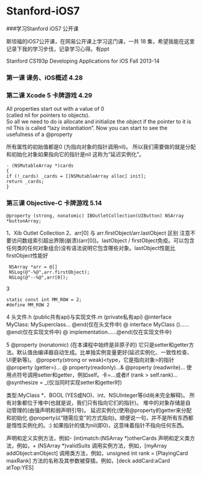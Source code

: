 # Stanford-iOS7
###学习Stanford iOS7 公开课

斯坦福的iOS7公开课，在网易公开课上学习这门课，一共 18 集，希望我能在这里记录下我的学习步伐，记录学习心得。有ppt

Stanford CS193p
Developing Applications for iOS Fall 2013-14

### 第一课 课务、iOS概述  4.28

### 第二课  Xcode 5  卡牌游戏 4.29
All properties start out with a value of 0  
(called nil for pointers to objects).  
So all we need to do is allocate and initialize the object if the pointer to it is nil 
This is called “lazy instantiation”. 
Now you can start to see the usefulness of a @property

所有属性的初始值都是0
(为指向对象的指针调用nil)。
所以我们需要做的就是分配和初始化对象如果指向它的指针是nil
这称为“延迟实例化”。
```
- (NSMutableArray *)cards
{
if (!_cards) _cards = [[NSMutableArray alloc] init];
return _cards;
}
```
### 第三课  Objective-C  卡牌游戏 5.14

```
@property (strong, nonatomic) IBOutletCollection(UIButton) NSArray *buttonArray;
```
1、Xib  Outlet Collection
2、arr[0] 与 arr.firstObject/arr.lastObject 区别
注意不要访问数组索引超出界限(崩溃)(arr[0])。lastObject / firstObject免疫。可以包含任何类的任何对象组合)没有语法说明它包含哪些对象。lastObject性能比firstObject性能好
```
 NSArray *arr = @[]
 NSLog(@"-%@",arr.firstObject);
 NSLog(@"--%@",arr[0]);
```
3 
```
static const int MM_ROW = 2;
#define MM_ROW 2
```
4
头文件.h (public共有api)与实现文件.m (private私有api)
@interface MyClass: MySuperclass…
@end(仅在头文件中)
@ interface MyClass ()……@end(仅在实现文件中)
@ implementation……@end(仅在实现文件中)

5
@property (nonatomic) <type> <property name>(在本课程中始终是非原子的)
它只是setter和getter方法。默认值由编译器自动生成。比单独实例变量更好(延迟实例化、一致性检查、UI更新等)。
@property(strong or weak)<type，它是指向对象>的指针<property name>
@property (getter=<getter name>)…
@ property(readonly)…& @property (readwrite)…
使用点符号调用setter和getter，例如self。卡=…或者if (rank > self.rank)…
@synthesize <name> = _<name>(仅当同时实现setter和getter时)

类型:MyClass *、BOOL (YES或NO)、int、NSUInteger等(id尚未完全解释)。
所有对象都位于堆中(也就是说，我们只有指向它们的指针)。
堆中的对象存储是自动管理的(由强声明和弱声明引导)。
延迟实例化(使用@property的getter来分配和初始化
@property以“随需应变”的方式指向)。顺便说一句，并不是所有东西都是惰性实例化的。:)
如果指针的值为nil(即0)，这意味着指针不指向任何东西。


声明和定义实例方法，例如- (int)match:(NSArray *)otherCards
声明和定义类方法，例如，+ (NSArray *)validSuits
调用实例方法，例如，[myArray addObject:anObject]
调用类方法，例如，unsigned int rank = [PlayingCard maxRank]
方法的名称及其参数被穿插，例如，[deck addCard:aCard atTop:YES]



